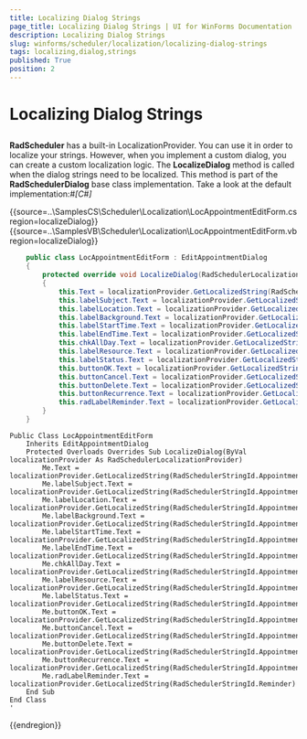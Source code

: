 ```yaml
---
title: Localizing Dialog Strings
page_title: Localizing Dialog Strings | UI for WinForms Documentation
description: Localizing Dialog Strings
slug: winforms/scheduler/localization/localizing-dialog-strings
tags: localizing,dialog,strings
published: True
position: 2
---
```


# Localizing Dialog Strings



## 

__RadScheduler__ has a built-in LocalizationProvider. You can use it in order to localize your strings. However, when you implement a custom dialog, 
        you can create a custom localization logic. The __LocalizeDialog__ method is called when the dialog strings need to be localized. This method is part of the 
      __RadSchedulerDialog__ base class implementation. Take a look at the default implementation:#_[C#]_

	



{{source=..\SamplesCS\Scheduler\Localization\LocAppointmentEditForm.cs region=localizeDialog}} 
{{source=..\SamplesVB\Scheduler\Localization\LocAppointmentEditForm.vb region=localizeDialog}} 

````C#
    public class LocAppointmentEditForm : EditAppointmentDialog
    {
        protected override void LocalizeDialog(RadSchedulerLocalizationProvider localizationProvider)
        {
            this.Text = localizationProvider.GetLocalizedString(RadSchedulerStringId.AppointmentDialogTitle);
            this.labelSubject.Text = localizationProvider.GetLocalizedString(RadSchedulerStringId.AppointmentDialogSubject);
            this.labelLocation.Text = localizationProvider.GetLocalizedString(RadSchedulerStringId.AppointmentDialogLocation);
            this.labelBackground.Text = localizationProvider.GetLocalizedString(RadSchedulerStringId.AppointmentDialogBackground);
            this.labelStartTime.Text = localizationProvider.GetLocalizedString(RadSchedulerStringId.AppointmentDialogStartTime);
            this.labelEndTime.Text = localizationProvider.GetLocalizedString(RadSchedulerStringId.AppointmentDialogEndTime);
            this.chkAllDay.Text = localizationProvider.GetLocalizedString(RadSchedulerStringId.AppointmentDialogAllDay);
            this.labelResource.Text = localizationProvider.GetLocalizedString(RadSchedulerStringId.AppointmentDialogResource);
            this.labelStatus.Text = localizationProvider.GetLocalizedString(RadSchedulerStringId.AppointmentDialogStatus);
            this.buttonOK.Text = localizationProvider.GetLocalizedString(RadSchedulerStringId.AppointmentDialogOK);
            this.buttonCancel.Text = localizationProvider.GetLocalizedString(RadSchedulerStringId.AppointmentDialogCancel);
            this.buttonDelete.Text = localizationProvider.GetLocalizedString(RadSchedulerStringId.AppointmentDialogDelete);
            this.buttonRecurrence.Text = localizationProvider.GetLocalizedString(RadSchedulerStringId.AppointmentDialogRecurrence);
            this.radLabelReminder.Text = localizationProvider.GetLocalizedString(RadSchedulerStringId.Reminder);
        }
    }
````
````VB.NET
Public Class LocAppointmentEditForm
    Inherits EditAppointmentDialog
    Protected Overloads Overrides Sub LocalizeDialog(ByVal localizationProvider As RadSchedulerLocalizationProvider)
        Me.Text = localizationProvider.GetLocalizedString(RadSchedulerStringId.AppointmentDialogTitle)
        Me.labelSubject.Text = localizationProvider.GetLocalizedString(RadSchedulerStringId.AppointmentDialogSubject)
        Me.labelLocation.Text = localizationProvider.GetLocalizedString(RadSchedulerStringId.AppointmentDialogLocation)
        Me.labelBackground.Text = localizationProvider.GetLocalizedString(RadSchedulerStringId.AppointmentDialogBackground)
        Me.labelStartTime.Text = localizationProvider.GetLocalizedString(RadSchedulerStringId.AppointmentDialogStartTime)
        Me.labelEndTime.Text = localizationProvider.GetLocalizedString(RadSchedulerStringId.AppointmentDialogEndTime)
        Me.chkAllDay.Text = localizationProvider.GetLocalizedString(RadSchedulerStringId.AppointmentDialogAllDay)
        Me.labelResource.Text = localizationProvider.GetLocalizedString(RadSchedulerStringId.AppointmentDialogResource)
        Me.labelStatus.Text = localizationProvider.GetLocalizedString(RadSchedulerStringId.AppointmentDialogStatus)
        Me.buttonOK.Text = localizationProvider.GetLocalizedString(RadSchedulerStringId.AppointmentDialogOK)
        Me.buttonCancel.Text = localizationProvider.GetLocalizedString(RadSchedulerStringId.AppointmentDialogCancel)
        Me.buttonDelete.Text = localizationProvider.GetLocalizedString(RadSchedulerStringId.AppointmentDialogDelete)
        Me.buttonRecurrence.Text = localizationProvider.GetLocalizedString(RadSchedulerStringId.AppointmentDialogRecurrence)
        Me.radLabelReminder.Text = localizationProvider.GetLocalizedString(RadSchedulerStringId.Reminder)
    End Sub
End Class
'
````

{{endregion}} 



